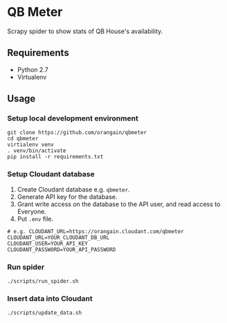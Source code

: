 QB Meter
=======

Scrapy spider to show stats of QB House's availability.

Requirements
------------

* Python 2.7
* Virtualenv

Usage
-----

### Setup local development environment

```
git clone https://github.com/orangain/qbmeter
cd qbmeter
virtialenv venv
. venv/bin/activate
pip install -r requirements.txt
```

### Setup Cloudant database

1. Create Cloudant database e.g. `qbmeter`.
2. Generate API key for the database.
3. Grant write access on the database to the API user, and read access to Everyone.
4. Put `.env` file.

```
# e.g. CLOUDANT_URL=https://orangain.cloudant.com/qbmeter
CLOUDANT_URL=YOUR_CLOUDANT_DB_URL
CLOUDANT_USER=YOUR_API_KEY
CLOUDANT_PASSWORD=YOUR_API_PASSWORD
```

### Run spider

```
./scripts/run_spider.sh
```

### Insert data into Cloudant

```
./scripts/update_data.sh
```
